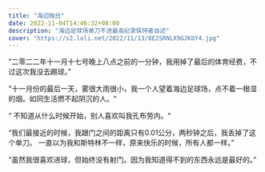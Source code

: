 ```yaml
---
title: "海边独白"
date: 2022-11-04T14:46:32+08:00
description: "海边足球场单刀不进最高纪录保持者自述"
cover: "https://s2.loli.net/2022/11/13/8E2SRNLX9GJKbY4.jpg"
---
```


"二零二二年十一月十七号晚上八点之前的一分钟，我用掉了最后的体育经费，不过这次我没去踢球。”

"十一月份的最后一天，雾很大雨很小，我一个人望着海边足球场，点不着一根湿的烟。如同生活燃不起阴沉的人。“

“ 不知道从什么时候开始，别人喜欢叫我孔布劳内。“

“我们最接近的时候，我跟门之间的距离只有0.01公分，两秒钟之后，我丢掉了这个单刀。
一直以为我和斯特林不一样，原来快乐的时候，所有人都一样。”

“虽然我很喜欢进球，但始终没有射门。因为我知道得不到的东西永远是最好的。”
